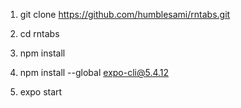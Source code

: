 1. git clone https://github.com/humblesami/rntabs.git

2. cd rntabs

3. npm install

4. npm install --global expo-cli@5.4.12

5. expo start
